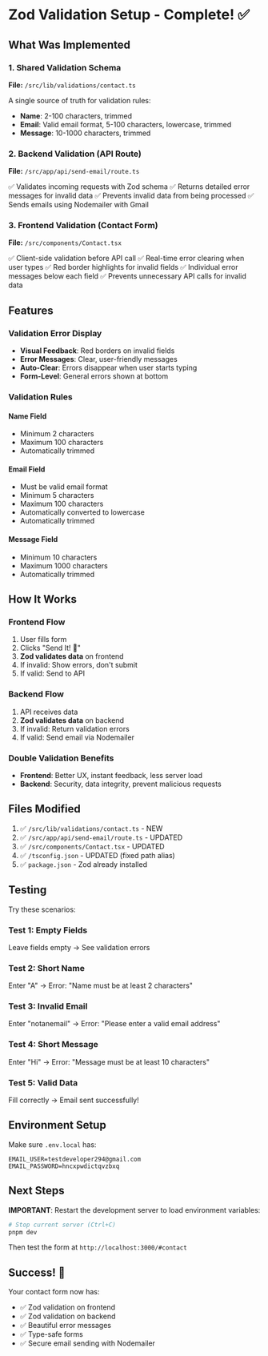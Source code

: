 # Zod Validation Setup - Complete! ✅

## What Was Implemented

### 1. Shared Validation Schema
**File:** `/src/lib/validations/contact.ts`

A single source of truth for validation rules:
- **Name**: 2-100 characters, trimmed
- **Email**: Valid email format, 5-100 characters, lowercase, trimmed
- **Message**: 10-1000 characters, trimmed

### 2. Backend Validation (API Route)
**File:** `/src/app/api/send-email/route.ts`

✅ Validates incoming requests with Zod schema
✅ Returns detailed error messages for invalid data
✅ Prevents invalid data from being processed
✅ Sends emails using Nodemailer with Gmail

### 3. Frontend Validation (Contact Form)
**File:** `/src/components/Contact.tsx`

✅ Client-side validation before API call
✅ Real-time error clearing when user types
✅ Red border highlights for invalid fields
✅ Individual error messages below each field
✅ Prevents unnecessary API calls for invalid data

## Features

### Validation Error Display
- **Visual Feedback**: Red borders on invalid fields
- **Error Messages**: Clear, user-friendly messages
- **Auto-Clear**: Errors disappear when user starts typing
- **Form-Level**: General errors shown at bottom

### Validation Rules

#### Name Field
- Minimum 2 characters
- Maximum 100 characters
- Automatically trimmed

#### Email Field
- Must be valid email format
- Minimum 5 characters
- Maximum 100 characters
- Automatically converted to lowercase
- Automatically trimmed

#### Message Field
- Minimum 10 characters
- Maximum 1000 characters
- Automatically trimmed

## How It Works

### Frontend Flow
1. User fills form
2. Clicks "Send It! 🚀"
3. **Zod validates data** on frontend
4. If invalid: Show errors, don't submit
5. If valid: Send to API

### Backend Flow
1. API receives data
2. **Zod validates data** on backend
3. If invalid: Return validation errors
4. If valid: Send email via Nodemailer

### Double Validation Benefits
- **Frontend**: Better UX, instant feedback, less server load
- **Backend**: Security, data integrity, prevent malicious requests

## Files Modified

1. ✅ `/src/lib/validations/contact.ts` - NEW
2. ✅ `/src/app/api/send-email/route.ts` - UPDATED
3. ✅ `/src/components/Contact.tsx` - UPDATED
4. ✅ `/tsconfig.json` - UPDATED (fixed path alias)
5. ✅ `package.json` - Zod already installed

## Testing

Try these scenarios:

### Test 1: Empty Fields
Leave fields empty → See validation errors

### Test 2: Short Name
Enter "A" → Error: "Name must be at least 2 characters"

### Test 3: Invalid Email
Enter "notanemail" → Error: "Please enter a valid email address"

### Test 4: Short Message
Enter "Hi" → Error: "Message must be at least 10 characters"

### Test 5: Valid Data
Fill correctly → Email sent successfully!

## Environment Setup

Make sure `.env.local` has:
```
EMAIL_USER=testdeveloper294@gmail.com
EMAIL_PASSWORD=hncxpwdictqvzbxq
```

## Next Steps

**IMPORTANT**: Restart the development server to load environment variables:

```bash
# Stop current server (Ctrl+C)
pnpm dev
```

Then test the form at `http://localhost:3000/#contact`

## Success! 🎉

Your contact form now has:
- ✅ Zod validation on frontend
- ✅ Zod validation on backend
- ✅ Beautiful error messages
- ✅ Type-safe forms
- ✅ Secure email sending with Nodemailer
